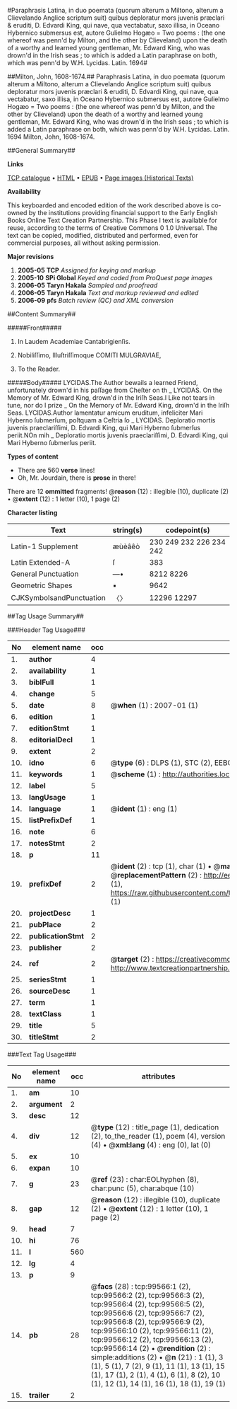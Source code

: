 #Paraphrasis Latina, in duo poemata (quorum alterum a Miltono, alterum a Clievelando Anglice scriptum suit) quibus deploratur mors juvenis præclari & eruditi, D. Edvardi King, qui nave, qua vectabatur, saxo illisa, in Oceano Hybernico submersus est, autore Gulielmo Hogæo = Two poems : (the one whereof was penn'd by Milton, and the other by Clieveland) upon the death of a worthy and learned young gentleman, Mr. Edward King, who was drown'd in the Irish seas ; to which is added a Latin paraphrase on both, which was penn'd by W.H. Lycidas. Latin. 1694#

##Milton, John, 1608-1674.##
Paraphrasis Latina, in duo poemata (quorum alterum a Miltono, alterum a Clievelando Anglice scriptum suit) quibus deploratur mors juvenis præclari & eruditi, D. Edvardi King, qui nave, qua vectabatur, saxo illisa, in Oceano Hybernico submersus est, autore Gulielmo Hogæo = Two poems : (the one whereof was penn'd by Milton, and the other by Clieveland) upon the death of a worthy and learned young gentleman, Mr. Edward King, who was drown'd in the Irish seas ; to which is added a Latin paraphrase on both, which was penn'd by W.H.
Lycidas. Latin. 1694
Milton, John, 1608-1674.

##General Summary##

**Links**

[TCP catalogue](http://www.ota.ox.ac.uk/tcp/)  • 
[HTML](http://tei.it.ox.ac.uk/tcp/Texts-HTML/free/A50/A50935.html)  • 
[EPUB](http://tei.it.ox.ac.uk/tcp/Texts-EPUB/free/A50/A50935.epub) • 
[Page images (Historical Texts)](https://data.historicaltexts.jisc.ac.uk/view?pubId=eebo-13442232e&pageId=eebo-13442232e-99566-1)

**Availability**

This keyboarded and encoded edition of the
	       work described above is co-owned by the institutions
	       providing financial support to the Early English Books
	       Online Text Creation Partnership. This Phase I text is
	       available for reuse, according to the terms of Creative
	       Commons 0 1.0 Universal. The text can be copied,
	       modified, distributed and performed, even for
	       commercial purposes, all without asking permission.

**Major revisions**

1. __2005-05__ __TCP__ *Assigned for keying and markup*
1. __2005-10__ __SPi Global__ *Keyed and coded from ProQuest page images*
1. __2006-05__ __Taryn Hakala__ *Sampled and proofread*
1. __2006-05__ __Taryn Hakala__ *Text and markup reviewed and edited*
1. __2006-09__ __pfs__ *Batch review (QC) and XML conversion*

##Content Summary##

#####Front#####

1. In Laudem Academiae Cantabrigienſis.

1. Nobiliſſimo, Illuſtriſſimoque COMITI MULGRAVIAE,

1. To the Reader.

#####Body#####
LYCIDAS.The Author bewails a learned Friend, unfortunately drown'd in his paſſage from Cheſter on th
    _ LYCIDAS.
On the Memory of Mr. Edward King, drown'd in the Iriſh Seas.I Like not tears in tune, nor do I prize
    _ On the Memory of Mr. Edward King, drown'd in the Iriſh Seas.
LYCIDAS.Author lamentatur amicum eruditum, infeliciter Mari Hyberno ſubmerſum, poſtquam a Ceſtria ſo
    _ LYCIDAS.
Deploratio mortis juvenis praeclariſſimi, D. Edvardi King, qui Mari Hyberno ſubmerſus periit.NOn mih
    _ Deploratio mortis juvenis praeclariſſimi, D. Edvardi King, qui Mari Hyberno ſubmerſus periit.

**Types of content**

  * There are 560 **verse** lines!
  * Oh, Mr. Jourdain, there is **prose** in there!

There are 12 **ommitted** fragments! 
 @__reason__ (12) : illegible (10), duplicate (2)  •  @__extent__ (12) : 1 letter (10), 1 page (2)

**Character listing**


|Text|string(s)|codepoint(s)|
|---|---|---|
|Latin-1 Supplement|æùèâêò|230 249 232 226 234 242|
|Latin Extended-A|ſ|383|
|General Punctuation|—•|8212 8226|
|Geometric Shapes|▪|9642|
|CJKSymbolsandPunctuation|〈〉|12296 12297|

##Tag Usage Summary##

###Header Tag Usage###

|No|element name|occ|attributes|
|---|---|---|---|
|1.|__author__|4||
|2.|__availability__|1||
|3.|__biblFull__|1||
|4.|__change__|5||
|5.|__date__|8| @__when__ (1) : 2007-01 (1)|
|6.|__edition__|1||
|7.|__editionStmt__|1||
|8.|__editorialDecl__|1||
|9.|__extent__|2||
|10.|__idno__|6| @__type__ (6) : DLPS (1), STC (2), EEBO-CITATION (1), OCLC (1), VID (1)|
|11.|__keywords__|1| @__scheme__ (1) : http://authorities.loc.gov/ (1)|
|12.|__label__|5||
|13.|__langUsage__|1||
|14.|__language__|1| @__ident__ (1) : eng (1)|
|15.|__listPrefixDef__|1||
|16.|__note__|6||
|17.|__notesStmt__|2||
|18.|__p__|11||
|19.|__prefixDef__|2| @__ident__ (2) : tcp (1), char (1)  •  @__matchPattern__ (2) : ([0-9\-]+):([0-9IVX]+) (1), (.+) (1)  •  @__replacementPattern__ (2) : http://eebo.chadwyck.com/downloadtiff?vid=$1&page=$2 (1), https://raw.githubusercontent.com/textcreationpartnership/Texts/master/tcpchars.xml#$1 (1)|
|20.|__projectDesc__|1||
|21.|__pubPlace__|2||
|22.|__publicationStmt__|2||
|23.|__publisher__|2||
|24.|__ref__|2| @__target__ (2) : https://creativecommons.org/publicdomain/zero/1.0/ (1), http://www.textcreationpartnership.org/docs/. (1)|
|25.|__seriesStmt__|1||
|26.|__sourceDesc__|1||
|27.|__term__|1||
|28.|__textClass__|1||
|29.|__title__|5||
|30.|__titleStmt__|2||


###Text Tag Usage###

|No|element name|occ|attributes|
|---|---|---|---|
|1.|__am__|10||
|2.|__argument__|2||
|3.|__desc__|12||
|4.|__div__|12| @__type__ (12) : title_page (1), dedication (2), to_the_reader (1), poem (4), version (4)  •  @__xml:lang__ (4) : eng (0), lat (0)|
|5.|__ex__|10||
|6.|__expan__|10||
|7.|__g__|23| @__ref__ (23) : char:EOLhyphen (8), char:punc (5), char:abque (10)|
|8.|__gap__|12| @__reason__ (12) : illegible (10), duplicate (2)  •  @__extent__ (12) : 1 letter (10), 1 page (2)|
|9.|__head__|7||
|10.|__hi__|76||
|11.|__l__|560||
|12.|__lg__|4||
|13.|__p__|9||
|14.|__pb__|28| @__facs__ (28) : tcp:99566:1 (2), tcp:99566:2 (2), tcp:99566:3 (2), tcp:99566:4 (2), tcp:99566:5 (2), tcp:99566:6 (2), tcp:99566:7 (2), tcp:99566:8 (2), tcp:99566:9 (2), tcp:99566:10 (2), tcp:99566:11 (2), tcp:99566:12 (2), tcp:99566:13 (2), tcp:99566:14 (2)  •  @__rendition__ (2) : simple:additions (2)  •  @__n__ (21) : 1 (1), 3 (1), 5 (1), 7 (2), 9 (1), 11 (1), 13 (1), 15 (1), 17 (1), 2 (1), 4 (1), 6 (1), 8 (2), 10 (1), 12 (1), 14 (1), 16 (1), 18 (1), 19 (1)|
|15.|__trailer__|2||
